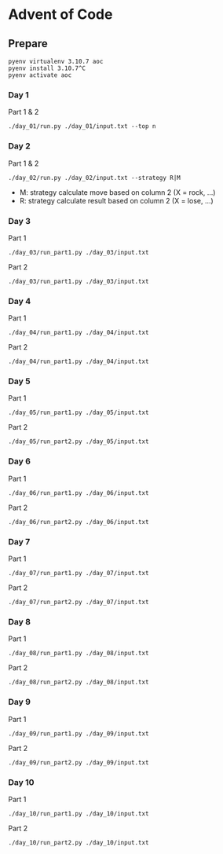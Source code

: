# Advent of Code

## Prepare

```
pyenv virtualenv 3.10.7 aoc
pyenv install 3.10.7^C
pyenv activate aoc
```

### Day 1

Part 1 & 2

```
./day_01/run.py ./day_01/input.txt --top n
```

### Day 2

Part 1 & 2

```
./day_02/run.py ./day_02/input.txt --strategy R|M
```

- M: strategy calculate move based on column 2 (X = rock, ...)
- R: strategy calculate result based on column 2 (X = lose, ...)

### Day 3

Part 1

```
./day_03/run_part1.py ./day_03/input.txt 
```

Part 2

```
./day_03/run_part1.py ./day_03/input.txt 
```

### Day 4

Part 1

```
./day_04/run_part1.py ./day_04/input.txt 
```

Part 2

```
./day_04/run_part1.py ./day_04/input.txt 
```

### Day 5

Part 1

```
./day_05/run_part1.py ./day_05/input.txt 
```

Part 2

```
./day_05/run_part2.py ./day_05/input.txt 
```

### Day 6

Part 1

```
./day_06/run_part1.py ./day_06/input.txt 
```

Part 2

```
./day_06/run_part2.py ./day_06/input.txt 
```

### Day 7

Part 1

```
./day_07/run_part1.py ./day_07/input.txt 
```

Part 2

```
./day_07/run_part2.py ./day_07/input.txt 
```

### Day 8

Part 1

```
./day_08/run_part1.py ./day_08/input.txt 
```

Part 2

```
./day_08/run_part2.py ./day_08/input.txt 
```

### Day 9

Part 1

```
./day_09/run_part1.py ./day_09/input.txt 
```

Part 2

```
./day_09/run_part2.py ./day_09/input.txt 
```

### Day 10

Part 1

```
./day_10/run_part1.py ./day_10/input.txt 
```

Part 2

```
./day_10/run_part2.py ./day_10/input.txt 
```